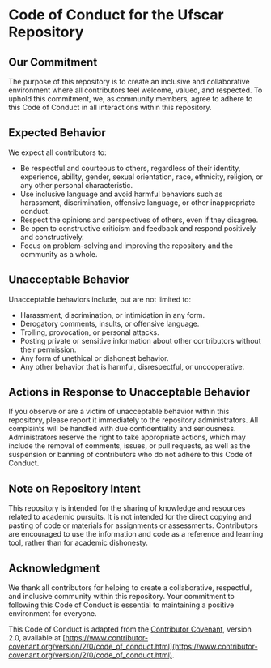 # Code of Conduct for the Ufscar Repository

## Our Commitment

The purpose of this repository is to create an inclusive and collaborative environment where all contributors feel welcome, valued, and respected. To uphold this commitment, we, as community members, agree to adhere to this Code of Conduct in all interactions within this repository.

## Expected Behavior

We expect all contributors to:

- Be respectful and courteous to others, regardless of their identity, experience, ability, gender, sexual orientation, race, ethnicity, religion, or any other personal characteristic.
- Use inclusive language and avoid harmful behaviors such as harassment, discrimination, offensive language, or other inappropriate conduct.
- Respect the opinions and perspectives of others, even if they disagree.
- Be open to constructive criticism and feedback and respond positively and constructively.
- Focus on problem-solving and improving the repository and the community as a whole.

## Unacceptable Behavior

Unacceptable behaviors include, but are not limited to:

- Harassment, discrimination, or intimidation in any form.
- Derogatory comments, insults, or offensive language.
- Trolling, provocation, or personal attacks.
- Posting private or sensitive information about other contributors without their permission.
- Any form of unethical or dishonest behavior.
- Any other behavior that is harmful, disrespectful, or uncooperative.

## Actions in Response to Unacceptable Behavior

If you observe or are a victim of unacceptable behavior within this repository, please report it immediately to the repository administrators. All complaints will be handled with due confidentiality and seriousness. Administrators reserve the right to take appropriate actions, which may include the removal of comments, issues, or pull requests, as well as the suspension or banning of contributors who do not adhere to this Code of Conduct.

## Note on Repository Intent

This repository is intended for the sharing of knowledge and resources related to academic pursuits. It is not intended for the direct copying and pasting of code or materials for assignments or assessments. Contributors are encouraged to use the information and code as a reference and learning tool, rather than for academic dishonesty.

## Acknowledgment

We thank all contributors for helping to create a collaborative, respectful, and inclusive community within this repository. Your commitment to following this Code of Conduct is essential to maintaining a positive environment for everyone.

This Code of Conduct is adapted from the [Contributor Covenant](https://www.contributor-covenant.org), version 2.0, available at [https://www.contributor-covenant.org/version/2/0/code_of_conduct.html](https://www.contributor-covenant.org/version/2/0/code_of_conduct.html).
